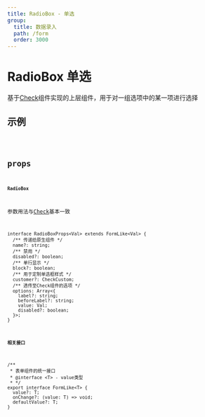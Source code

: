 ```yaml
---
title: RadioBox - 单选
group:
  title: 数据录入
  path: /form
  order: 3000
---
```


# RadioBox 单选

基于[Check](/form/check)组件实现的上层组件，用于对一组选项中的某一项进行选择

## 示例

<code src="./demo.tsx" />

## props

**`RadioBox`**

参数用法与[Check](/form/check)基本一致

```tsx | pure
interface RadioBoxProps<Val> extends FormLike<Val> {
  /** 传递给原生组件 */
  name?: string;
  /** 禁用 */
  disabled?: boolean;
  /** 单行显示 */
  block?: boolean;
  /** 用于定制单选框样式 */
  customer?: CheckCustom;
  /** 透传至Check组件的选项 */
  options: Array<{
    label?: string;
    beforeLabel?: string;
    value: Val;
    disabled?: boolean;
  }>;
}
```

**`相关接口`**

```tsx | pure
/**
 * 表单组件的统一接口
 * @interface <T> - value类型
 * */
export interface FormLike<T> {
  value?: T;
  onChange?: (value: T) => void;
  defaultValue?: T;
}
```
